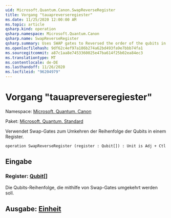 ```yaml
---
uid: Microsoft.Quantum.Canon.SwapReverseRegister
title: Vorgang "tauapreverseregiester"
ms.date: 11/25/2020 12:00:00 AM
ms.topic: article
qsharp.kind: operation
qsharp.namespace: Microsoft.Quantum.Canon
qsharp.name: SwapReverseRegister
qsharp.summary: Uses SWAP gates to Reversed the order of the qubits in a register.
ms.openlocfilehash: 9df62c4ef97a186b274a62bd493fa9e7bbb74fa1
ms.sourcegitcommit: a87c1aa8e7453360025e47ba614f25b02ea84ec3
ms.translationtype: MT
ms.contentlocale: de-DE
ms.lasthandoff: 11/26/2020
ms.locfileid: "96204979"
---
```

# <a name="swapreverseregister-operation"></a>Vorgang "tauapreverseregiester"

Namespace: [Microsoft. Quantum. Canon](xref:Microsoft.Quantum.Canon)

Paket: [Microsoft. Quantum. Standard](https://nuget.org/packages/Microsoft.Quantum.Standard)


Verwendet Swap-Gates zum Umkehren der Reihenfolge der Qubits in einem Register.

```qsharp
operation SwapReverseRegister (register : Qubit[]) : Unit is Adj + Ctl
```


## <a name="input"></a>Eingabe

### <a name="register--qubit"></a>Register: [Qubit](xref:microsoft.quantum.lang-ref.qubit)[]

Die Qubits-Reihenfolge, die mithilfe von Swap-Gates umgekehrt werden soll.



## <a name="output--unit"></a>Ausgabe: [Einheit](xref:microsoft.quantum.lang-ref.unit)

